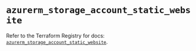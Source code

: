 # `azurerm_storage_account_static_website`

Refer to the Terraform Registry for docs: [`azurerm_storage_account_static_website`](https://registry.terraform.io/providers/hashicorp/azurerm/4.21.0/docs/resources/storage_account_static_website).
